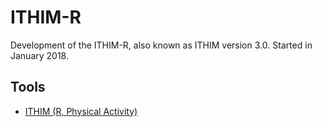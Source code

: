 # ITHIM-R
Development of the ITHIM-R, also known as ITHIM version 3.0. Started in January 2018.

## Tools
* [ITHIM (R, Physical Activity)](https://github.com/ITHIM/ITHIM)
